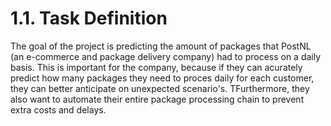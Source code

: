 <h1>1.1. Task Definition</h1>

The goal of the project is predicting the amount of packages that PostNL (an e-commerce and package delivery company) had to process on a daily basis. This is important for the company, because if they can acurately predict how many packages they need to proces daily for each customer, they can better anticipate on unexpected scenario's. TFurthermore, they also want to automate their entire package processing chain to prevent extra costs and delays. 


